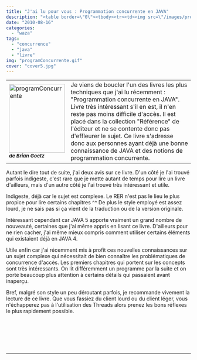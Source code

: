 ```yaml
---
title: "J'ai lu pour vous : Programmation concurrente en JAVA"
description: "<table border=\"0\"><tbody><tr><td><img src=\"/images/programConcurrente.gif\" alt=\"programConcurrente\" width=\"152\" height=\"188\"><div></div><em><strong><s..."
date: "2010-08-16"
categories: 
  - "waza"
tags: 
  - "concurrence"
  - "java"
  - "livre"
img: "programConcurrente.gif"
cover: "cover5.jpg"
---
```


<table border="0"><tbody><tr><td><img src="/images/programConcurrente.gif" alt="programConcurrente" width="152" height="188"><div></div><em><strong><span style="font-size:10pt;">de Brian Goetz</span></strong></em></td><td>Je viens de boucler l'un des livres les plus techniques que j'ai lu récemment : "Programmation concurrente en JAVA".<div></div>Livre très intéressant s'il en est, il n'en reste pas moins difficile d'accès. Il est placé dans la collection "Référence" de l'éditeur et ne se contente donc pas d'effleurer le sujet. Ce livre s'adresse donc aux personnes ayant déjà une bonne connaissance de JAVA et des notions de programmation concurrente.</td></tr></tbody></table>

Autant le dire tout de suite, j'ai deux avis sur ce livre. D'un côté je l'ai trouvé parfois indigeste, c'est rare que je mette autant de temps pour lire un livre d'ailleurs, mais d'un autre côté je l'ai trouvé très intéressant et utile.

Indigeste, déjà car le sujet est complexe. Le RER n'est pas le lieu le plus propice pour lire certains chapitres ^^ De plus le style employé est assez lourd, je ne sais pas si ça vient de la traduction ou de la version originale.

Intéressant cependant car JAVA 5 apporte vraiment un grand nombre de nouveauté, certaines que j'ai même appris en lisant ce livre. D'ailleurs pour ne rien cacher, j'ai même mieux compris comment utiliser certains éléments qui existaient déjà en JAVA 4.

Utile enfin car j'ai récemment mis à profit ces nouvelles connaissances sur un sujet complexe qui nécessitait de bien connaître les problématiques de concurrence d'accès. Les premiers chapitres qui portent sur les concepts sont très intéressants. On lit différemment un programme par la suite et on porte beaucoup plus attention à certains détails qui passaient avant inaperçu.

Bref, malgré son style un peu déroutant parfois, je recommande vivement la lecture de ce livre. Que vous fassiez du client lourd ou du client léger, vous n'échapperez pas à l'utilisation des Threads alors prenez les bons réflexes le plus rapidement possible.

 

 

 

* * *
